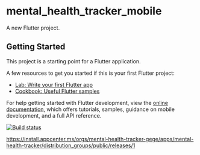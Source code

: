# mental_health_tracker_mobile

A new Flutter project.

## Getting Started

This project is a starting point for a Flutter application.

A few resources to get you started if this is your first Flutter project:

- [Lab: Write your first Flutter app](https://docs.flutter.dev/get-started/codelab)
- [Cookbook: Useful Flutter samples](https://docs.flutter.dev/cookbook)

For help getting started with Flutter development, view the
[online documentation](https://docs.flutter.dev/), which offers tutorials,
samples, guidance on mobile development, and a full API reference.


[![Build status](https://build.appcenter.ms/v0.1/apps/bc68d43b-c270-42b3-bc16-95432b953afd/branches/main/badge)](https://appcenter.ms)


https://install.appcenter.ms/orgs/mental-health-tracker-gege/apps/mental-health-tracker/distribution_groups/public/releases/1